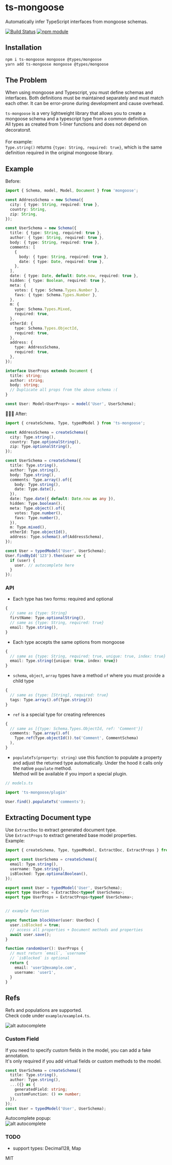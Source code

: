 # ts-mongoose

Automatically infer TypeScript interfaces from mongoose schemas.

[![Build Status](https://travis-ci.org/BetterCallSky/ts-mongoose.svg?branch=master)](https://travis-ci.org/BetterCallSky/ts-mongoose) [![npm module](https://badge.fury.io/js/ts-mongoose.svg)](https://www.npmjs.org/package/ts-mongoose)

## Installation

```bash
npm i ts-mongoose mongoose @types/mongoose
yarn add ts-mongoose mongoose @types/mongoose
```

## The Problem
When using mongoose and Typescript, you must define schemas and interfaces. Both definitions must be maintained separately and must match each other. It can be error-prone during development and cause overhead.  
  
`ts-mongoose` is a very lightweight library that allows you to create a mongoose schema and a typescript type from a common definition.  
All types as created from 1-liner functions and does not depend on decorators❗️.
  
For example:  
`Type.string()` returns `{type: String, required: true}`, which is the same definition required in the original mongoose library.

## Example

Before:

```ts
import { Schema, model, Model, Document } from 'mongoose';

const AddressSchema = new Schema({
  city: { type: String, required: true },
  country: String,
  zip: String,
});

const UserSchema = new Schema({
  title: { type: String, required: true },
  author: { type: String, required: true },
  body: { type: String, required: true },
  comments: [
    {
      body: { type: String, required: true },
      date: { type: Date, required: true },
    },
  ],
  date: { type: Date, default: Date.now, required: true },
  hidden: { type: Boolean, required: true },
  meta: {
    votes: { type: Schema.Types.Number },
    favs: { type: Schema.Types.Number },
  },
  m: {
    type: Schema.Types.Mixed,
    required: true,
  },
  otherId: {
    type: Schema.Types.ObjectId,
    required: true,
  },
  address: {
    type: AddressSchema,
    required: true,
  },
});

interface UserProps extends Document {
  title: string;
  author: string;
  body: string;
  // Duplicate all props from the above schema :(
}

const User: Model<UserProps> = model('User', UserSchema);

```

🎉🎉🎉 After:

```ts
import { createSchema, Type, typedModel } from 'ts-mongoose';

const AddressSchema = createSchema({
  city: Type.string(),
  country: Type.optionalString(),
  zip: Type.optionalString(),
});

const UserSchema = createSchema({
  title: Type.string(),
  author: Type.string(),
  body: Type.string(),
  comments: Type.array().of({
    body: Type.string(),
    date: Type.date(),
  }),
  date: Type.date({ default: Date.now as any }),
  hidden: Type.boolean(),
  meta: Type.object().of({
    votes: Type.number(),
    favs: Type.number(),
  }),
  m: Type.mixed(),
  otherId: Type.objectId(),
  address: Type.schema().of(AddressSchema),
});

const User = typedModel('User', UserSchema);
User.findById('123').then(user => {
  if (user) {
    user. // autocomplete here
  }
});
```


### API
- Each type has two forms: required and optional
```ts
{
  // same as {type: String}
  firstName: Type.optionalString(),
  // same as {type: String, required: true}
  email: Type.string(),
}
```
- Each type accepts the same options from mongoose
```ts
{
  // same as {type: String, required: true, unique: true, index: true}
  email: Type.string({unique: true, index: true})
}
```
- `schema`, `object`, `array` types have a method `of` where you must provide a child type
```ts
{
  // same as {type: [String], required: true}
  tags: Type.array().of(Type.string())
}
```
- `ref` is a special type for creating references
```ts
{
  // same as [{type: Schema.Types.ObjectId, ref: 'Comment'}]
  comments: Type.array().of(
    Type.ref(Type.objectId()).to('Comment', CommentSchema)
  ),
}
```
- `populateTs(property: string)` use this function to populate a property and adjust the returned type automatically. Under the hood it calls only the native `populate` method.  
Method will be available if you import a special plugin.
```ts
// models.ts

import 'ts-mongoose/plugin'

User.find().populateTs('comments');

```

## Extracting Document type

Use `ExtractDoc` to extract generated document type.  
Use `ExtractProps` to extract generated base model properties.  
Example:

```ts
import { createSchema, Type, typedModel, ExtractDoc, ExtractProps } from 'ts-mongoose';

export const UserSchema = createSchema({
  email: Type.string(),
  username: Type.string(),
  isBlocked: Type.optionalBoolean(),
});

export const User = typedModel('User', UserSchema);
export type UserDoc = ExtractDoc<typeof UserSchema>;
export type UserProps = ExtractProps<typeof UserSchema>;


// example function 

async function blockUser(user: UserDoc) {
  user.isBlocked = true;
  // access all properties + Document methods and properties
  await user.save();
}

function randomUser(): UserProps {
  // must return `email`, `username`
  // `isBlocked` is optional
  return {
    email: 'user1@example.com',
    username: 'user1',
  }
}

```

## Refs
Refs and populations are supported.  
Check code under `example/example4.ts`.  


![alt autocomplete](.github/refs.gif)


### Custom Field
If you need to specify custom fields in the model, you can add a fake annotation.  
It's only required if you add virtual fields or custom methods to the model.

```ts
const UserSchema = createSchema({
  title: Type.string(),
  author: Type.string(),
  ...({} as {
    generatedField: string;
    customFunction: () => number;
  }),
});
const User = typedModel('User', UserSchema);
```
Autocomplete popup:  
![alt autocomplete](.github/custom.png)




### TODO
- support types: Decimal128, Map

MIT